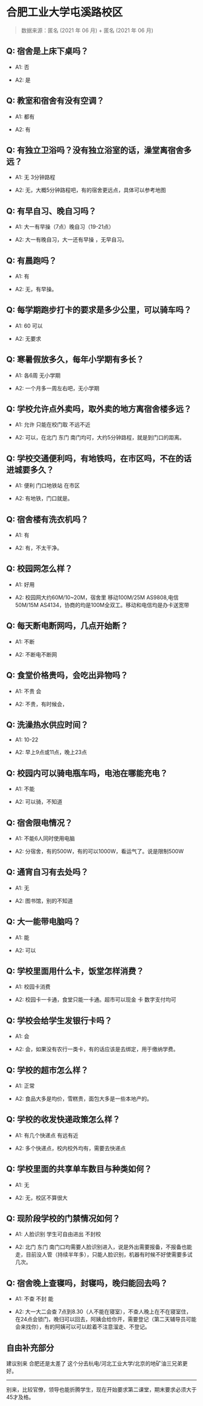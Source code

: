 # 合肥工业大学屯溪路校区

> 数据来源：匿名 (2021 年 06 月) + 匿名 (2021 年 06 月)

## Q: 宿舍是上床下桌吗？

- A1: 否

- A2: 是

## Q: 教室和宿舍有没有空调？

- A1: 都有

- A2: 有

## Q: 有独立卫浴吗？没有独立浴室的话，澡堂离宿舍多远？

- A1: 无 3分钟路程

- A2: 无，大概5分钟路程吧，有的宿舍更远点，具体可以参考地图

## Q: 有早自习、晚自习吗？

- A1: 大一有早操（7点）晚自习（19-21点）

- A2: 大一有晚自习，大一还有早操 ，无早自习。

## Q: 有晨跑吗？

- A1: 有

- A2: 无，有早操。

## Q: 每学期跑步打卡的要求是多少公里，可以骑车吗？

- A1: 60 可以

- A2: 无要求

## Q: 寒暑假放多久，每年小学期有多长？

- A1: 各6周 无小学期

- A2: 一个月多一周左右吧，无小学期

## Q: 学校允许点外卖吗，取外卖的地方离宿舍楼多远？

- A1: 允许 只能在校门取 不远不近

- A2: 可以，在北门 东门 南门均可，大约5分钟路程，就是到门口的距离。

## Q: 学校交通便利吗，有地铁吗，在市区吗，不在的话进城要多久？

- A1: 便利 门口地铁站 在市区

- A2: 有地铁，门口就是。

## Q: 宿舍楼有洗衣机吗？

- A1: 有

- A2: 有，不太干净。

## Q: 校园网怎么样？

- A1: 好用

- A2: 校园网大约60M/10\~20M，宿舍里 移动100M/25M AS9808,电信50M/15M AS4134，协商的均是100M全双工。移动和电信均是办卡送宽带

## Q: 每天断电断网吗，几点开始断？

- A1: 不断

- A2: 不断电不断网

## Q: 食堂价格贵吗，会吃出异物吗？

- A1: 不贵 会

- A2: 不贵，有时候会，

## Q: 洗澡热水供应时间？

- A1: 10-22

- A2: 早上9点或11点，晚上23点

## Q: 校园内可以骑电瓶车吗，电池在哪能充电？

- A1: 不能

- A2: 可以骑，不知道

## Q: 宿舍限电情况？

- A1: 不能6人同时使用电脑

- A2: 分宿舍，有的500W，有的可以1000W，看运气了。说是限制500W

## Q: 通宵自习有去处吗？

- A1: 无

- A2: 图书馆，别的不知道

## Q: 大一能带电脑吗？

- A1: 能

- A2: 可以

## Q: 学校里面用什么卡，饭堂怎样消费？

- A1: 校园卡消费

- A2: 校园卡一卡通，食堂只能一卡通。超市可以现金 卡 数字支付均可

## Q: 学校会给学生发银行卡吗？

- A1: 会

- A2: 会，如果没有农行一类卡，有的话应该是去绑定，用于缴纳学费。

## Q: 学校的超市怎么样？

- A1: 正常

- A2: 食品大多是均价，雪糕贵，面包大多是一些本地产的。

## Q: 学校的收发快递政策怎么样？

- A1: 有几个快递点 有远有近

- A2: 多个快递点，校内校外均有，需要去快递点

## Q: 学校里面的共享单车数目与种类如何？

- A1: 无

- A2: 无，校区不算很大

## Q: 现阶段学校的门禁情况如何？

- A1: 人脸识别 学生可自由进出 不封校

- A2: 北门 东门 南门口均需要人脸识别进入，说是外出需要报备，不报备也能走，目前没人管（持续半年多），只能人脸识别，机器有时候不好使需要多试几次。

## Q: 宿舍晚上查寝吗，封寝吗，晚归能回去吗？

- A1: 不查 不封 能

- A2: 大一大二会查 7点到8.30（人不能在寝室），不查人晚上在不在寝室住，在24点会锁门，晚归可以回去，阿姨会给你开，需要登记（第二天辅导员可能会来找你），有的阿姨可以可以趁着不注意溜走、不登记。

## 自由补充部分

建议别来 合肥还是太差了 这个分去杭电/河北工业大学/北京的地矿油三兄弟更好。

***

别来，比较官僚，领导也能折腾学生，现在开始要求第二课堂，期末要求必须大于45才及格。